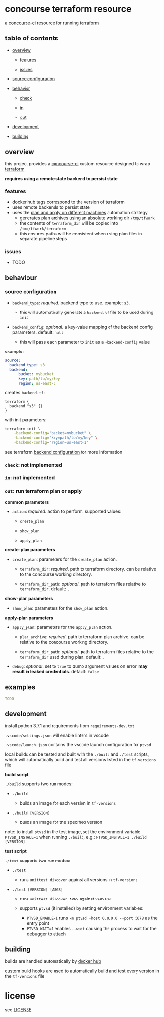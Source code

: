 # concourse terraform resource

a [concourse-ci](https://concourse-ci.org) resource for running [terraform](https://www.terraform.io)

## table of contents

- [overview](#overview)

	- [features](#features)

	- [issues](#issues)

- [source configuration](#source-configuration)

- [behavior](#behavior)

	- [check](#check-not-implemented)

	- [in](#in-not-implemented)

	- [out](#out-run-terraform-plan-or-apply)

- [development](#development)

- [building](#building)

## overview

this project provides a [concourse-ci](concourse-ci.org) custom resource designed to wrap [terraform](https://www.terraform.io)

**requires using a remote state backend to persist state**

### features

- docker hub tags correspond to the version of terraform
- uses remote backends to persist state
- uses the [plan and apply on different machines](https://www.terraform.io/guides/running-terraform-in-automation.html) automation strategy
	- generates plan archives using an absolute working dir `/tmp/tfwork`
	- the contents of `terraform_dir` will be copied into `/tmp/tfwork/terraform`
	- this ensures paths will be consistent when using plan files in separate pipeline steps

### issues

- TODO

## behaviour

### source configuration

- `backend_type`: _required_. backend type to use. example: `s3`.

	- this will automatically generate a `backend.tf` file to be used during `init`

- `backend_config`: _optional_. a key-value mapping of the backend config parameters. default: `null`

	- this will pass each parameter to `init` as a `-backend-config` value

example:

```yaml
source:
  backend_type: s3
  backend:
	  bucket: mybucket
	  key: path/to/my/key
	  region: us-east-1
```

creates `backend.tf`:

```hcl
terraform {
  backend "s3" {}
}
```

with init parameters:

```sh
terraform init \
	-backend-config="bucket=mybucket" \
	-backend-config="key=path/to/my/key" \
	-backend-config="region=us-east-1"
```

see terraform [backend configuration](https://www.terraform.io/docs/backends/config.html) for more information

### `check`: not implemented

### `in`: not implemented

### `out`: run terraform plan or apply

**common parameters**

- `action`: _required_. action to perform. supported values:

	- `create_plan`

	- `show_plan`

	- `apply_plan`

**create-plan parameters**

- `create_plan`: parameters for the `create_plan` action.

	- `terraform_dir`: _required_. path to terraform directory. can be relative to the concourse working directory.

	- `terraform_dir_path`: _optional_. path to terraform files relative to `terraform_dir`. default: `.`

**show-plan parameters**

- `show_plan`: parameters for the `show_plan` action.

**apply-plan parameters**

- `apply_plan`: parameters for the `apply_plan` action.

	- `plan_archive`: _required_. path to terraform plan archive. can be relative to the concourse working directory.

	- `terraform_dir_path`: _optional_. path to terraform files relative to the `terraform_dir` used during plan. default: `.`

- `debug`: _optional_. set to `true` to dump argument values on error. **may result in leaked credentials**. default: `false`

## examples

```yaml
TODO
```

## development

install python 3.7.1 and requirements from `requirements-dev.txt`

`.vscode/settings.json` will enable linters in vscode

`.vscode/launch.json` contains the vscode launch configuration for `ptvsd`

local builds can be tested and built with the `./build` and `./test` scripts, which will automatically build and test all versions listed in the `tf-versions` file

**build script**

`./build` supports two run modes:

- `./build`

	- builds an image for each version in `tf-versions`

- `./build [VERSION]`

	- builds an image for the specified version

note: to install `ptvsd` in the test image, set the environment variable `PTVSD_INSTALL=1` when running `./build`, e.g.: `PTVSD_INSTALL=1 ./build [VERSION]`

**test script**

`./test` supports two run modes:

- `./test`

	- runs `unittest discover` against all versions in `tf-versions`

- `./test [VERSION] [ARGS]`

	- runs `unittest discover ARGS` against `VERSION`
	- supports `ptvsd` (if installed) by setting environment variables:

		- `PTVSD_ENABLE=1` runs `-m ptvsd -host 0.0.0.0 --port 5678` as the entry point
		- `PTVSD_WAIT=1` enables `--wait` causing the process to wait for the debugger to attach

## building

builds are handled automatically by [docker hub](https://hub.docker.com)

custom build hooks are used to automatically build and test every version in the `tf-versions` file

# license

see [LICENSE](LICENSE)
